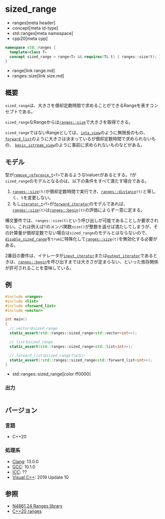 # sized_range
* ranges[meta header]
* concept[meta id-type]
* std::ranges[meta namespace]
* cpp20[meta cpp]

```cpp
namespace std::ranges {
  template<class T>
  concept sized_range = range<T> && requires(T& t) { ranges::size(t); };
}
```
* range[link range.md]
* ranges::size[link size.md]

## 概要
`sized_range`は、大きさを償却定数時間で求めることができるRangeを表すコンセプトである。

`sized_range`なRangeからは[`ranges::size`](size.md)で大きさを取得できる。

`sized_range`ではないRangeとしては、[`iota_view`](iota_view.md)のように無限長のもの、
[`forward_list`](/reference/forward_list/forward_list.md)のように大きさは決まっているが償却定数時間で求められないもの、
[`basic_istream_view`](basic_istream_view.md)のように事前に求められないものなどがある。

## モデル
型が[`remove_reference_t`](/reference/type_traits/remove_reference.md)`<T>`であるようなlvalue`t`があるとする。`T`が`sized_range`のモデルとなるのは、以下の条件をすべて満たす場合である。

1. [`ranges::size`](size.md)`(t)`が償却定数時間で実行でき、[`ranges::distance`](/reference/iterator/ranges_distance.md)`(t)`と等しく、`t`を変更しない。
2. もし[`iterator_t`](iterator_t.md)`<T>`が[`forward_iterator`](/reference/iterator/forward_iterator.md)のモデルであれば、[`ranges::size`](size.md)`(t)`は[`ranges::begin`](begin.md)`(t)`の評価によらず一意に定まる。

構文要件では、`ranges::size(t)`という呼び出しが可能であることしか要求されない。これは例えば`T`のメンバ関数`size()`が整数を返せば満たしてしまうが、その計算量が償却定数でない場合は`sized_range`のモデルとはならないので、[`disable_sized_range`](disable_sized_range.md)を`true`に特殊化して[`ranges::size`](size.md)`(t)`を無効化する必要がある。

2番目の要件は、イテレータが[`input_iterator`](/reference/iterator/input_iterator.md)または[`output_iterator`](/reference/iterator/output_iterator.md)であるときは、[`ranges::begin`](begin.md)を呼び出すまでは大きさが定まらない、といった依存関係が許可されることを意味している。

## 例
```cpp example
#include <ranges>
#include <list>
#include <forward_list>
#include <vector>

int main()
{
  // vectorはsized_range
  static_assert(std::ranges::sized_range<std::vector<int>>);

  // listもsized_range
  static_assert(std::ranges::sized_range<std::list<int>>);

  // forward_listはsized_rangeではない
  static_assert(!std::ranges::sized_range<std::forward_list<int>>);
}
```
* std::ranges::sized_range[color ff0000]

### 出力
```
```

## バージョン
### 言語
- C++20

### 処理系
- [Clang](/implementation.md#clang): 13.0.0
- [GCC](/implementation.md#gcc): 10.1.0
- [ICC](/implementation.md#icc): ??
- [Visual C++](/implementation.md#visual_cpp): 2019 Update 10

## 参照
- [N4861 24 Ranges library](https://timsong-cpp.github.io/cppwp/n4861/ranges)
- [C++20 ranges](https://techbookfest.org/product/5134506308665344)
